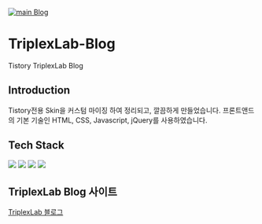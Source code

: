 [![main Blog](https://github.com/younhoso/TriplexLab-Blog/actions/workflows/main.yml/badge.svg)](https://github.com/younhoso/TriplexLab-Blog/actions/workflows/main.yml)

# TriplexLab-Blog
Tistory TriplexLab Blog

## Introduction
Tistory전용 Skin을 커스텀 마이징 하여 정리되고, 깔끔하게 만들었습니다.
프론트앤드의 기본 기술인 HTML, CSS, Javascript, jQuery를 사용하였습니다.

## Tech Stack
![](https://img.shields.io/badge/Javascript-F7DF1E?style=flat-square&logo=JavaScript&logoColor=black)
![](https://img.shields.io/badge/HTML5-E34F26?style=flat-square&logo=HTML5&logoColor=white)
![](https://img.shields.io/badge/CSS3-1572B6?style=flat-square&logo=CSS3&logoColor=white)
![](https://img.shields.io/badge/jquery-1572B6?style=flat-square&logo=jquery&logoColor=white)

## TriplexLab Blog 사이트
[TriplexLab 블로그](https://triplexlab.tistory.com/)
